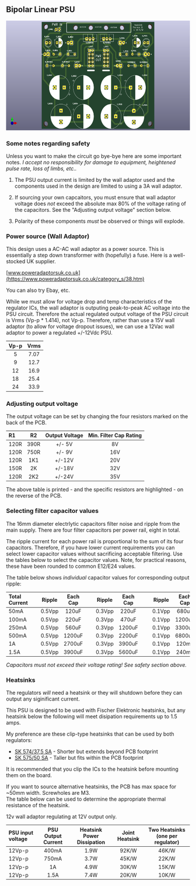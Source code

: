 
## Bipolar Linear PSU

<img src="AdjustablePSU/doc/AdjustablePSU3D.png" height="300" width="600" >


### Some notes regarding safety

Unless you want to make the circuit go bye-bye here are some important notes. *I accept no responsibility for damage to equipment, heightened pulse rate, loss of limbs, etc..*

1) The PSU output current is limited by the wall adaptor used and the components used in the design are limited to using a 3A wall adaptor.

2) If sourcing your own capcaitors, you must ensure that wall adaptor voltage does *not* exceed the absolute max 80% of the voltage rating of the capacitors. See the "Adjusting output voltage" section below.

3) Polarity of these components *must* be observed or things will explode.

### Power source (Wall Adaptor)

This design uses a AC-AC wall adaptor as a power source. This is essentially a step down transformer with (hopefully) a fuse. Here is a well-stocked UK supplier.

[www.poweradaptorsuk.co.uk](https://www.poweradaptorsuk.co.uk/category_s/38.htm) 

You can also try Ebay, etc.

While we must allow for voltage drop and temp characteristics of the regulator ICs, the wall adaptor is outputing peak-to-peak AC voltage into the PSU circuit. Therefore the actual regulated output voltage of the PSU circuit is Vrms (Vp-p * 1.414), not Vp-p. Therefore, rather than use a 15V wall adaptor (to allow for voltage dropout issues), we can use a 12Vac wall adaptor to power a regulated +/-12Vdc PSU.  

Vp-p | Vrms | 
|:-:|:----:|
5   |7.07
9   |12.7
12  |16.9
18  |25.4
24  |33.9


### Adjusting output voltage

The output voltage can be set by changing the four resistors marked on the back of the PCB.

R1     | R2     | Output Voltage  | Min. Filter Cap Rating
|:-----------    |:------------:|:---------------:|:----------:|
120R   |390R    | +/- 5V  | 8V
120R   |750R    | +/- 9V  | 16V
120R   |1K1     | +/-12V  | 20V
150R   |2K      | +/-18V  | 32V
120R   |2K2     | +/-24V  | 35V

The above table is printed - and the specific resistors are highlighted - on the reverse of the PCB. 

### Selecting filter capacitor values

The 16mm diameter electrlytic capacitors filter noise and ripple from the main supply. There are four filter capacitors per power rail, eight in total.

The ripple current for each power rail is proportional to the sum of its four capacitors. Therefore, if you have lower current requirements you can select lower capacitor values without sacrificing acceptable filtering. Use the tables below to select the capacitor values. Note, for practical reasons, these have been rounded to common E12/E24 values.

The table below shows *individual* capacitor values for corresponding output ripple:

Total Current|&nbsp;&nbsp;|Ripple|Each Cap|&nbsp;&nbsp;|Ripple|Each Cap|&nbsp;&nbsp;&nbsp;|Ripple|Each Cap|
|:------------|------|:----:|:------:|--:|:----:|:--------------:|:--:|:----:|:--------------:|
50mA         |       |0.5Vpp|120uF|   |0.3Vpp|220uF|   |0.1Vpp|680uF|
100mA        |       |0.5Vpp|220uF|   |0.3Vpp|470uF|   |0.1Vpp|1200uF|
250mA        |       |0.5Vpp|560uF|   |0.3Vpp|1200uF|   |0.1Vpp|3300uF|
500mA        |       |0.5Vpp|1200uF|   |0.3Vpp|2200uF|   |0.1Vpp|6800uF|
1A           |       |0.5Vpp|2700uF|   |0.3Vpp|3900uF|   |0.1Vpp|120mF|
1.5A         |       |0.5Vpp|3900uF|   |0.3Vpp|5600uF|   |0.1Vpp|240mF|

*Capacitors must not exceed their voltage rating! See safety section above.*


### Heatsinks

The regulators *will* need a heatsink or they will shutdown before they can output any siginificant current.

This PSU is designed to be used with Fischer Elektronic heatsinks, but any heatsink below the following will meet disipation requirements up to 1.5 amps.

My preference are these clip-type heatsinks that can be used by both regulators:

- [SK 574/37,5 SA](https://uk.rs-online.com/web/p/heatsinks/7226906/) - Shorter but extends beyond PCB footprint
- [SK 575/50 SA](https://uk.rs-online.com/web/p/heatsinks/7226864/)   - Taller but fits within the PCB footprint

It is recommended that you clip the ICs to the heatsink before mounting them on the board.

If you want to source alternative heatsinks, the PCB has max space for ~50mm width.  Screwholes are M3.  
The table below can be used to determine the appropriate thermal resistance of the heatsink.

12v wall adaptor regulating at 12V output only.

PSU input voltage | PSU Output Current |Heatsink Power Dissipation | Joint Heatsink  | Two Heatsinks (one per regulator)
|:----------------|:----------------:|:-------------------------:|:---------------:|:---------------------------:|
12Vp-p               |400mA             | 1.9W                      |92K/W            |46K/W
12Vp-p               |750mA             | 3.7W                      |45K/W            |22K/W
12Vp-p               |1A                | 4.9W                      |30K/W            |15K/W
12Vp-p               |1.5A              | 7.4W                      |20K/W            |10K/W


